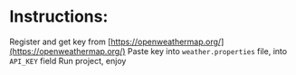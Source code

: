 # Instructions:
Register and get key from [https://openweathermap.org/](https://openweathermap.org/)
Paste key into `weather.properties` file, into `API_KEY` field 
Run project, enjoy 

